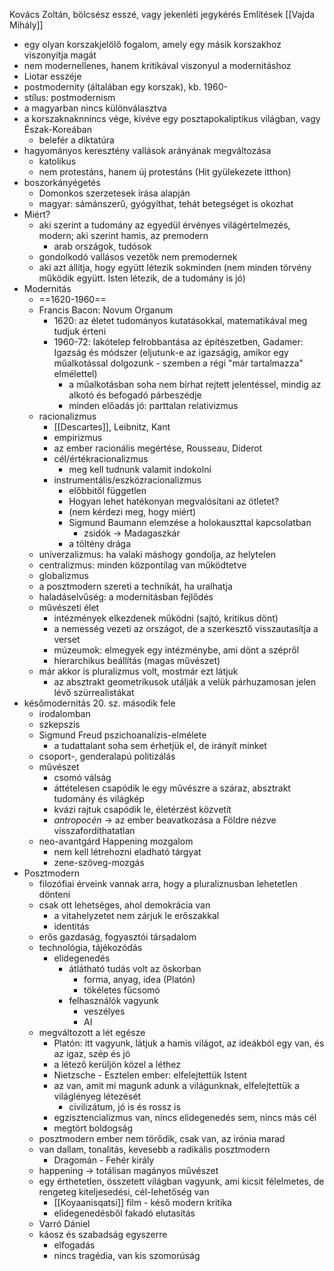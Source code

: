 Kovács Zoltán, bölcsész
esszé, vagy jekenléti jegykérés
Említések
[[Vajda Mihály]]

- egy olyan korszakjelölő fogalom, amely egy másik korszakhoz viszonyítja magát
- nem modernellenes, hanem kritikával viszonyul a modernitáshoz
- Liotar esszéje
- postmodernity (általában egy korszak), kb. 1960-
- stílus: postmodernism
- a magyarban nincs különválasztva
- a korszaknaknnincs vége, kivéve egy posztapokaliptikus világban, vagy Észak-Koreában
	- belefér a diktatúra
- hagyományos keresztény vallások arányának megváltozása
	- katolikus
	- nem protestáns, hanem új protestáns (Hit gyülekezete itthon)
- boszorkányégetés
	- Domonkos szerzetesek írása alapján
	- magyar: sámánszerű, gyógyíthat, tehát betegséget is okozhat
- Miért?
	- aki szerint a tudomány az egyedül érvényes világértelmezés, modern; aki szerint hamis, az premodern
		- arab országok, tudósok
	- gondolkodó vallásos vezetők nem premodernek
	- aki azt állítja, hogy együtt létezik sokminden (nem minden törvény működik együtt. Isten létezik, de a tudomány is jó)
- Modernitás
	- ==1620-1960==
	- Francis Bacon: Novum Organum
		- 1620: az életet tudományos kutatásokkal, matematikával meg tudjuk érteni
		- 1960-72: lakótelep felrobbantása az építészetben, Gadamer: Igazság és módszer (eljutunk-e az igazságig, amikor egy műalkotással dolgozunk - szemben a régi "már tartalmazza" elmélettel)
			- a műalkotásban soha nem bírhat rejtett jelentéssel, mindig az alkotó és befogadó párbeszédje
			- minden előadás jó: parttalan relativizmus
	- racionalizmus
		- [[Descartes]], Leibnitz, Kant
		- empirizmus
		- az ember racionális megértése, Rousseau, Diderot
		- cél/értékracionalizmus
			- meg kell tudnunk valamit indokolni
		- instrumentális/eszközracionalizmus
			- előbbitől független
			- Hogyan lehet hatékonyan megvalósítani az ötletet?
			- (nem kérdezi meg, hogy miért)
			- Sigmund Baumann elemzése a holokauszttal kapcsolatban
				- zsidók -> Madagaszkár
			- a töltény drága
	- univerzalizmus: ha valaki máshogy gondolja, az helytelen
	- centralizmus: minden központilag van működtetve
	- globalizmus
	- a posztmodern szereti a technikát, ha uralhatja
	- haladáselvűség: a modernitásban fejlődés
	- művészeti élet
		- intézmények elkezdenek működni (sajtó, kritikus dönt)
		- a nemesség vezeti az országot, de a szerkesztő visszautasítja a verset
		- múzeumok: elmegyek egy intézménybe, ami dönt a szépről
		- hierarchikus beállítás (magas művészet)
	- már akkor is pluralizmus volt, mostmár ezt látjuk
		- az absztrakt geometrikusok utálják a velük párhuzamosan jelen lévő szürrealistákat
- későmodernitás 20. sz. második fele
	- irodalomban
	- szkepszis
	- Sigmund Freud pszichoanalízis-elmélete
		- a tudattalant soha sem érhetjük el, de irányít minket
	- csoport-, genderalapú politizálás
	- művészet
		- csomó válság
		- áttételesen csapódik le egy művészre a száraz, absztrakt tudomány és világkép
		- kvázi rajtuk csapódik le, életérzést közvetít
		- *antropocén* -> az ember beavatkozása a Földre nézve visszafordíthatatlan
	- neo-avantgárd Happening mozgalom
		- nem kell létrehozni eladható tárgyat
		- zene-szöveg-mozgás
- Posztmodern
	- filozófiai érveink vannak arra, hogy a pluraliznusban lehetetlen dönteni
	- csak ott lehetséges, ahol demokrácia van
		- a vitahelyzetet nem zárjuk le erőszakkal
		- identitás
	- erős gazdaság, fogyasztói társadalom
	- technológia, tájékozódás
		- elidegenedés
			- átlátható tudás volt az őskorban
				- forma, anyag, idea (Platón)
				- tökéletes fűcsomó
			- felhasználók vagyunk
				- veszélyes
				- AI
	- megváltozott a lét egésze
		- Platón: itt vagyunk, látjuk a hamis világot, az ideákból egy van, és az igaz, szép és jó
		- a létező kerüljön közel a léthez
		- Nietzsche - Esztelen ember: elfelejtettük Istent
		- az van, amit mi magunk adunk a világunknak, elfelejtettük a világlényeg létezését
			- civilizátum, jó is és rossz is
		- egzisztencializmus van, nincs elidegenedés sem, nincs más cél
		- megtört boldogság
	- posztmodern ember nem törődik, csak van, az irónia marad
	- van dallam, tonalitás, kevesebb a radikális posztmodern
		- Dragomán - Fehér király
	- happening -> totálisan magányos művészet
	- egy érthetetlen, összetett világban vagyunk, ami kicsit félelmetes, de rengeteg kiteljesedési, cél-lehetőség van
		- [[Koyaanisqatsi]] film - késő modern kritika
		- elidegenedésből fakadó elutasítás
	- Varró Dániel
	- káosz és szabadság egyszerre
		- elfogadás
		- nincs tragédia, van kis szomorúság